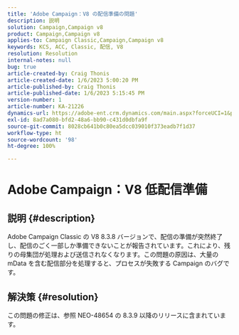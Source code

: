 ```yaml
---
title: 'Adobe Campaign：V8 の配信準備の問題'
description: 説明
solution: Campaign,Campaign v8
product: Campaign,Campaign v8
applies-to: Campaign Classic,Campaign,Campaign v8
keywords: KCS, ACC, Classic, 配信, V8
resolution: Resolution
internal-notes: null
bug: true
article-created-by: Craig Thonis
article-created-date: 1/6/2023 5:00:20 PM
article-published-by: Craig Thonis
article-published-date: 1/6/2023 5:15:45 PM
version-number: 1
article-number: KA-21226
dynamics-url: https://adobe-ent.crm.dynamics.com/main.aspx?forceUCI=1&pagetype=entityrecord&etn=knowledgearticle&id=dea8e698-e38d-ed11-81ac-6045bd006149
exl-id: 8ad7a080-bfd2-48a6-bb90-c431d0dbfa9f
source-git-commit: 8028cb641b0c80ea5dcc039010f373eadb7f1d37
workflow-type: ht
source-wordcount: '98'
ht-degree: 100%

---
```


# Adobe Campaign：V8 低配信準備

## 説明 {#description}


Adobe Campaign Classic の V8 8.3.8 バージョンで、配信の準備が突然終了し、配信のごく一部しか準備できないことが報告されています。これにより、残りの母集団が処理および送信されなくなります。この問題の原因は、大量の mData を含む配信部分を処理すると、プロセスが失敗する Campaign のバグです。


## 解決策 {#resolution}


この問題の修正は、参照 NEO-48654 の 8.3.9 以降のリリースに含まれています。
